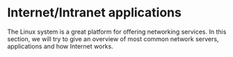# Internet/Intranet applications

The Linux system is a great platform for offering networking services. In this section, we will try to give an overview of most common network servers, applications and how Internet works.
